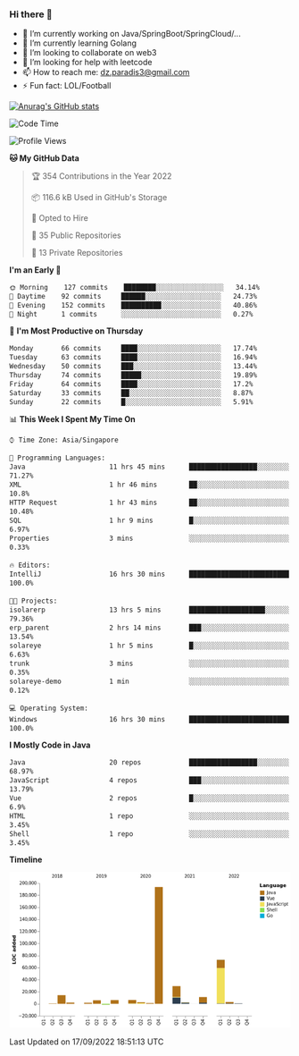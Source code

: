 ### Hi there 👋

- 🔭 I’m currently working on Java/SpringBoot/SpringCloud/...
- 🌱 I’m currently learning Golang
- 👯 I’m looking to collaborate on web3
- 🤔 I’m looking for help with leetcode
- 📫 How to reach me: dz.paradis3@gmail.com
- ⚡ Fun fact: LOL/Football

[![Anurag's GitHub stats](https://github-readme-stats.vercel.app/api?username=xiumu2017&show_icons=true&theme=radical)](https://github.com/anuraghazra/github-readme-stats)

<!--
**xiumu2017/xiumu2017** is a ✨ _special_ ✨ repository because its `README.md` (this file) appears on your GitHub profile.

Here are some ideas to get you started:

- 🔭 I’m currently working on ...
- 🌱 I’m currently learning ...
- 👯 I’m looking to collaborate on ...
- 🤔 I’m looking for help with ...
- 💬 Ask me about ...
- 📫 How to reach me: ...
- 😄 Pronouns: ...
- ⚡ Fun fact: ...
-->

<!--START_SECTION:waka-->
![Code Time](http://img.shields.io/badge/Code%20Time-823%20hrs%208%20mins-blue)

![Profile Views](http://img.shields.io/badge/Profile%20Views-0-blue)

**🐱 My GitHub Data** 

> 🏆 354 Contributions in the Year 2022
 > 
> 📦 116.6 kB Used in GitHub's Storage 
 > 
> 💼 Opted to Hire
 > 
> 📜 35 Public Repositories 
 > 
> 🔑 13 Private Repositories  
 > 
**I'm an Early 🐤** 

```text
🌞 Morning    127 commits    ████████░░░░░░░░░░░░░░░░░   34.14% 
🌆 Daytime    92 commits     ██████░░░░░░░░░░░░░░░░░░░   24.73% 
🌃 Evening    152 commits    ██████████░░░░░░░░░░░░░░░   40.86% 
🌙 Night      1 commits      ░░░░░░░░░░░░░░░░░░░░░░░░░   0.27%

```
📅 **I'm Most Productive on Thursday** 

```text
Monday       66 commits     ████░░░░░░░░░░░░░░░░░░░░░   17.74% 
Tuesday      63 commits     ████░░░░░░░░░░░░░░░░░░░░░   16.94% 
Wednesday    50 commits     ███░░░░░░░░░░░░░░░░░░░░░░   13.44% 
Thursday     74 commits     █████░░░░░░░░░░░░░░░░░░░░   19.89% 
Friday       64 commits     ████░░░░░░░░░░░░░░░░░░░░░   17.2% 
Saturday     33 commits     ██░░░░░░░░░░░░░░░░░░░░░░░   8.87% 
Sunday       22 commits     █░░░░░░░░░░░░░░░░░░░░░░░░   5.91%

```


📊 **This Week I Spent My Time On** 

```text
⌚︎ Time Zone: Asia/Singapore

💬 Programming Languages: 
Java                     11 hrs 45 mins      █████████████████░░░░░░░░   71.27% 
XML                      1 hr 46 mins        ██░░░░░░░░░░░░░░░░░░░░░░░   10.8% 
HTTP Request             1 hr 43 mins        ██░░░░░░░░░░░░░░░░░░░░░░░   10.48% 
SQL                      1 hr 9 mins         █░░░░░░░░░░░░░░░░░░░░░░░░   6.97% 
Properties               3 mins              ░░░░░░░░░░░░░░░░░░░░░░░░░   0.33%

🔥 Editors: 
IntelliJ                 16 hrs 30 mins      █████████████████████████   100.0%

🐱‍💻 Projects: 
isolarerp                13 hrs 5 mins       ███████████████████░░░░░░   79.36% 
erp_parent               2 hrs 14 mins       ███░░░░░░░░░░░░░░░░░░░░░░   13.54% 
solareye                 1 hr 5 mins         █░░░░░░░░░░░░░░░░░░░░░░░░   6.63% 
trunk                    3 mins              ░░░░░░░░░░░░░░░░░░░░░░░░░   0.35% 
solareye-demo            1 min               ░░░░░░░░░░░░░░░░░░░░░░░░░   0.12%

💻 Operating System: 
Windows                  16 hrs 30 mins      █████████████████████████   100.0%

```

**I Mostly Code in Java** 

```text
Java                     20 repos            █████████████████░░░░░░░░   68.97% 
JavaScript               4 repos             ███░░░░░░░░░░░░░░░░░░░░░░   13.79% 
Vue                      2 repos             █░░░░░░░░░░░░░░░░░░░░░░░░   6.9% 
HTML                     1 repo              ░░░░░░░░░░░░░░░░░░░░░░░░░   3.45% 
Shell                    1 repo              ░░░░░░░░░░░░░░░░░░░░░░░░░   3.45%

```


**Timeline**

![Chart not found](https://raw.githubusercontent.com/xiumu2017/xiumu2017/main/charts/bar_graph.png) 


 Last Updated on 17/09/2022 18:51:13 UTC
<!--END_SECTION:waka-->

